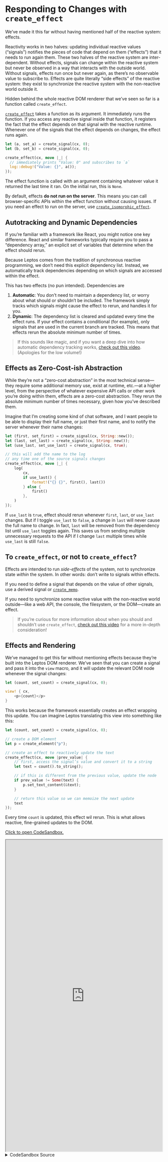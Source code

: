 # Responding to Changes with `create_effect`

We’ve made it this far without having mentioned half of the reactive system: effects.

Reactivity works in two halves: updating individual reactive values (“signals”) notifies the pieces of code that depend on them (“effects”) that it needs to run again them. These two halves of the reactive system are inter-dependent. Without effects, signals can change within the reactive system but never be observed in a way that interacts with the outside world. Without signals, effects run once but never again, as there’s no observable value to subscribe to. Effects are quite literally “side effects” of the reactive system: they exist to synchronize the reactive system with the non-reactive world outside it.

Hidden behind the whole reactive DOM renderer that we’ve seen so far is a function called `create_effect`.

[`create_effect`](https://docs.rs/leptos_reactive/latest/leptos_reactive/fn.create_effect.html) takes a function as its argument. It immediately runs the function. If you access any reactive signal inside that function, it registers the fact that the effect depends on that signal with the reactive runtime. Whenever one of the signals that the effect depends on changes, the effect runs again.

```rust
let (a, set_a) = create_signal(cx, 0);
let (b, set_b) = create_signal(cx, 0);

create_effect(cx, move |_| {
  // immediately prints "Value: 0" and subscribes to `a`
  log::debug!("Value: {}", a());
});
```

The effect function is called with an argument containing whatever value it returned the last time it ran. On the initial run, this is `None`.

By default, effects **do not run on the server**. This means you can call browser-specific APIs within the effect function without causing issues. If you need an effect to run on the server, use [`create_isomorphic_effect`](https://docs.rs/leptos_reactive/latest/leptos_reactive/fn.create_isomorphic_effect.html).

## Autotracking and Dynamic Dependencies

If you’re familiar with a framework like React, you might notice one key difference. React and similar frameworks typically require you to pass a “dependency array,” an explicit set of variables that determine when the effect should rerun.

Because Leptos comes from the tradition of synchronous reactive programming, we don’t need this explicit dependency list. Instead, we automatically track dependencies depending on which signals are accessed within the effect.

This has two effects (no pun intended). Dependencies are

1. **Automatic**: You don’t need to maintain a dependency list, or worry about what should or shouldn’t be included. The framework simply tracks which signals might cause the effect to rerun, and handles it for you.
2. **Dynamic**: The dependency list is cleared and updated every time the effect runs. If your effect contains a conditional (for example), only signals that are used in the current branch are tracked. This means that effects rerun the absolute minimum number of times.

> If this sounds like magic, and if you want a deep dive into how automatic dependency tracking works, [check out this video](https://www.youtube.com/watch?v=GWB3vTWeLd4). (Apologies for the low volume!)

## Effects as Zero-Cost-ish Abstraction

While they’re not a “zero-cost abstraction” in the most technical sense—they require some additional memory use, exist at runtime, etc.—at a higher level, from the perspective of whatever expensive API calls or other work you’re doing within them, effects are a zero-cost abstraction. They rerun the absolute minimum number of times necessary, given how you’ve described them.

Imagine that I’m creating some kind of chat software, and I want people to be able to display their full name, or just their first name, and to notify the server whenever their name changes:

```rust
let (first, set_first) = create_signal(cx, String::new());
let (last, set_last) = create_signal(cx, String::new());
let (use_last, set_use_last) = create_signal(cx, true);

// this will add the name to the log
// any time one of the source signals changes
create_effect(cx, move |_| {
    log(
        cx,
        if use_last() {
            format!("{} {}", first(), last())
        } else {
            first()
        },
    )
});
```

If `use_last` is `true`, effect should rerun whenever `first`, `last`, or `use_last` changes. But if I toggle `use_last` to `false`, a change in `last` will never cause the full name to change. In fact, `last` will be removed from the dependency list until `use_last` toggles again. This saves us from sending multiple unnecessary requests to the API if I change `last` multiple times while `use_last` is still `false`.

## To `create_effect`, or not to `create_effect`?

Effects are intended to run _side-effects_ of the system, not to synchronize state _within_ the system. In other words: don’t write to signals within effects.

If you need to define a signal that depends on the value of other signals, use a derived signal or [`create_memo`](https://docs.rs/leptos_reactive/latest/leptos_reactive/fn.create_memo.html).

If you need to synchronize some reactive value with the non-reactive world outside—like a web API, the console, the filesystem, or the DOM—create an effect.

> If you’re curious for more information about when you should and shouldn’t use `create_effect`, [check out this video](https://www.youtube.com/watch?v=aQOFJQ2JkvQ) for a more in-depth consideration!

## Effects and Rendering

We’ve managed to get this far without mentioning effects because they’re built into the Leptos DOM renderer. We’ve seen that you can create a signal and pass it into the `view` macro, and it will update the relevant DOM node whenever the signal changes:

```rust
let (count, set_count) = create_signal(cx, 0);

view! { cx,
    <p>{count}</p>
}
```

This works because the framework essentially creates an effect wrapping this update. You can imagine Leptos translating this view into something like this:

```rust
let (count, set_count) = create_signal(cx, 0);

// create a DOM element
let p = create_element("p");

// create an effect to reactively update the text
create_effect(cx, move |prev_value| {
    // first, access the signal’s value and convert it to a string
    let text = count().to_string();

    // if this is different from the previous value, update the node
    if prev_value != Some(text) {
        p.set_text_content(&text);
    }

    // return this value so we can memoize the next update
    text
});
```

Every time `count` is updated, this effect wil rerun. This is what allows reactive, fine-grained updates to the DOM.

[Click to open CodeSandbox.](https://codesandbox.io/p/sandbox/serene-thompson-40974n?file=%2Fsrc%2Fmain.rs&selection=%5B%7B%22endColumn%22%3A1%2C%22endLineNumber%22%3A2%2C%22startColumn%22%3A1%2C%22startLineNumber%22%3A2%7D%5D)

<iframe src="https://codesandbox.io/p/sandbox/serene-thompson-40974n?file=%2Fsrc%2Fmain.rs&selection=%5B%7B%22endColumn%22%3A1%2C%22endLineNumber%22%3A2%2C%22startColumn%22%3A1%2C%22startLineNumber%22%3A2%7D%5D" width="100%" height="1000px" style="max-height: 100vh"></iframe>

<details>
<summary>CodeSandbox Source</summary>

```rust
use leptos::html::Input;
use leptos::*;

#[component]
fn App(cx: Scope) -> impl IntoView {
    // Just making a visible log here
    // You can ignore this...
    let log = create_rw_signal::<Vec<String>>(cx, vec![]);
    let logged = move || log().join("\n");
    provide_context(cx, log);

    view! { cx,
        <CreateAnEffect/>
        <pre>{logged}</pre>
    }
}

#[component]
fn CreateAnEffect(cx: Scope) -> impl IntoView {
    let (first, set_first) = create_signal(cx, String::new());
    let (last, set_last) = create_signal(cx, String::new());
    let (use_last, set_use_last) = create_signal(cx, true);

    // this will add the name to the log
    // any time one of the source signals changes
    create_effect(cx, move |_| {
        log(
            cx,
            if use_last() {
                format!("{}  {}", first(), last())
            } else {
                first()
            },
        )
    });

    view! { cx,
        <h1><code>"create_effect"</code> " Version"</h1>
        <form>
            <label>
                "First Name"
                <input type="text" name="first" prop:value=first
                    on:change=move |ev| set_first(event_target_value(&ev))
                />
            </label>
            <label>
                "Last Name"
                <input type="text" name="last" prop:value=last
                    on:change=move |ev| set_last(event_target_value(&ev))
                />
            </label>
            <label>
                "Show Last Name"
                <input type="checkbox" name="use_last" prop:checked=use_last
                    on:change=move |ev| set_use_last(event_target_checked(&ev))
                />
            </label>
        </form>
    }
}

#[component]
fn ManualVersion(cx: Scope) -> impl IntoView {
    let first = create_node_ref::<Input>(cx);
    let last = create_node_ref::<Input>(cx);
    let use_last = create_node_ref::<Input>(cx);

    let mut prev_name = String::new();
    let on_change = move |_| {
        log(cx, "      listener");
        let first = first.get().unwrap();
        let last = last.get().unwrap();
        let use_last = use_last.get().unwrap();
        let this_one = if use_last.checked() {
            format!("{} {}", first.value(), last.value())
        } else {
            first.value()
        };

        if this_one != prev_name {
            log(cx, &this_one);
            prev_name = this_one;
        }
    };

    view! { cx,
        <h1>"Manual Version"</h1>
        <form on:change=on_change>
            <label>
                "First Name"
                <input type="text" name="first"
                    node_ref=first
                />
            </label>
            <label>
                "Last Name"
                <input type="text" name="last"
                    node_ref=last
                />
            </label>
            <label>
                "Show Last Name"
                <input type="checkbox" name="use_last"
                    checked
                    node_ref=use_last
                />
            </label>
        </form>
    }
}

#[component]
fn EffectVsDerivedSignal(cx: Scope) -> impl IntoView {
    let (my_value, set_my_value) = create_signal(cx, String::new());
    // Don't do this.
    /*let (my_optional_value, set_optional_my_value) = create_signal(cx, Option::<String>::None);

    create_effect(cx, move |_| {
        if !my_value.get().is_empty() {
            set_optional_my_value(Some(my_value.get()));
        } else {
            set_optional_my_value(None);
        }
    });*/

    // Do this
    let my_optional_value =
        move || (!my_value.with(String::is_empty)).then(|| Some(my_value.get()));

    view! { cx,
        <input
            prop:value=my_value
            on:input= move |ev| set_my_value(event_target_value(&ev))
        />

        <p>
            <code>"my_optional_value"</code>
            " is "
            <code>
                <Show
                    when=move || my_optional_value().is_some()
                    fallback=|cx| view! { cx, "None" }
                >
                    "Some(\"" {my_optional_value().unwrap()} "\")"
                </Show>
            </code>
        </p>
    }
}

/*#[component]
pub fn Show<F, W, IV>(
    /// The scope the component is running in
    cx: Scope,
    /// The components Show wraps
    children: Box<dyn Fn(Scope) -> Fragment>,
    /// A closure that returns a bool that determines whether this thing runs
    when: W,
    /// A closure that returns what gets rendered if the when statement is false
    fallback: F,
) -> impl IntoView
where
    W: Fn() -> bool + 'static,
    F: Fn(Scope) -> IV + 'static,
    IV: IntoView,
{
    let memoized_when = create_memo(cx, move |_| when());

    move || match memoized_when.get() {
        true => children(cx).into_view(cx),
        false => fallback(cx).into_view(cx),
    }
}*/

fn log(cx: Scope, msg: impl std::fmt::Display) {
    let log = use_context::<RwSignal<Vec<String>>>(cx).unwrap();
    log.update(|log| log.push(msg.to_string()));
}

fn main() {
    leptos::mount_to_body(|cx| view! { cx, <App/> })
}

```

</details>
</preview>

